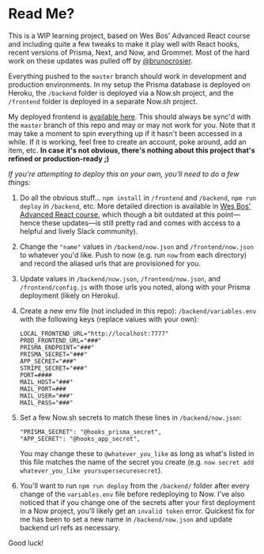 # Read Me?

This is a WIP learning project, based on Wes Bos' Advanced React course and including quite a few tweaks to make it play well with React hooks, recent versions of Prisma, Next, and Now, and Grommet. Most of the hard work on these updates was pulled off by [@brunocrosier](https://github.com/brunocrosier/wesbos-hooks).

Everything pushed to the `master` branch should work in development and production environments. In my setup the Prisma database is deployed on Heroku, the `/backend` folder is deployed via a Now.sh project, and the `/frontend` folder is deployed in a separate Now.sh project.

My deployed frontend is [available here](https://wesbos-hooks-now-frontend.ethansmith.now.sh). This should always be sync'd with the `master` branch of this repo and may or may not work for you. Note that it may take a moment to spin everything up if it hasn't been accessed in a while. If it is working, feel free to create an account, poke around, add an item, etc. **In case it's not obvious, there's nothing about this project that's refined or production-ready ;)**

_If you're attempting to deploy this on your own, you'll need to do a few things:_

1. Do all the obvious stuff... `npm install` in `/frontend` and `/backend`, `npm run deploy` in `/backend`, etc. More detailed direction is available in [Wes Bos' Advanced React course](https://advancedreact.com), which though a bit outdated at this point—hence these updates—is still pretty rad and comes with access to a helpful and lively Slack community).

2. Change the `"name"` values in `/backend/now.json` and `/frontend/now.json` to whatever you'd like. Push to now (e.g. run `now` from each directory) and record the aliased urls that are provisioned for you.

3. Update values in `/backend/now.json`, `/frontend/now.json`, and `/frontend/config.js` with those urls you noted, along with your Prisma deployment (likely on Heroku).

4. Create a new env file (not included in this repo): `/backend/variables.env` with the following keys (replace values with your own):

   ```
   LOCAL_FRONTEND_URL="http://localhost:7777"
   PROD_FRONTEND_URL="###"
   PRISMA_ENDPOINT="###"
   PRISMA_SECRET="###"
   APP_SECRET="###"
   STRIPE_SECRET="###"
   PORT=####
   MAIL_HOST="###"
   MAIL_PORT=###
   MAIL_USER="###"
   MAIL_PASS="###"
   ```

5. Set a few Now.sh secrets to match these lines in `/backend/now.json`:

   ```
   "PRISMA_SECRET": "@hooks_prisma_secret",
   "APP_SECRET": "@hooks_app_secret",
   ```

   You may change these to `@whatever_you_like` as long as what's listed in this file matches the name of the secret you create (e.g. `now secret add whatever_you_like yoursupersecuresecret`).

6. You'll want to run `npm run deploy` from the `/backend/` folder after every change of the `variables.env` file before redeploying to Now. I've also noticed that if you change one of the secrets after your first deployment in a Now project, you'll likely get an `invalid token` error. Quickest fix for me has been to set a new name in `/backend/now.json` and update backend url refs as necessary.

Good luck!
